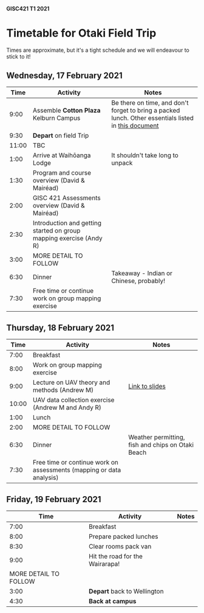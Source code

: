 #### GISC421 T1 2021
# Timetable for Otaki Field Trip
Times are approximate, but it's a tight schedule and we will endeavour to stick to it!

## Wednesday, 17 February 2021

Time | Activity | Notes
--- | --- | ---
9:00 | Assemble **Cotton Plaza** Kelburn Campus | Be there on time, and don't forget to bring a packed lunch. Other essentials listed in [this document](README.md#what-to-bring)
9:30 | **Depart** on field Trip |
11:00 | TBC |
1:00 | Arrive at Waihōanga Lodge | It shouldn't take long to unpack
1:30 | Program and course overview (David &amp; Mairéad) |
2:00 | GISC 421 Assessments overview (David &amp; Mairéad) |
2:30 | Introduction and getting started on group mapping exercise (Andy R) |
3:00 | MORE DETAIL TO FOLLOW |
6:30 | Dinner | Takeaway - Indian or Chinese, probably!
7:30 | Free time or continue work on group mapping exercise

## Thursday, 18 February 2021

Time | Activity | Notes
--- | --- | ---
7:00 | Breakfast
8:00 | Work on group mapping exercise
9:00 | Lecture on UAV theory and methods (Andrew M) | [Link to slides](https://blackboard.vuw.ac.nz/bbcswebdav/pid-2650795-dt-content-rid-9553611_1/xid-9553611_1)
10:00 | UAV data collection exercise (Andrew M and Andy R)
1:00 | Lunch
2:00 | MORE DETAIL TO FOLLOW |
6:30 | Dinner | Weather permitting, fish and chips on Otaki Beach
7:30 | Free time or continue work on assessments (mapping or data analysis)

## Friday, 19 February 2021

Time | Activity | Notes
--- | --- | ---
7:00 | Breakfast |
8:00 | Prepare packed lunches |
8:30 | Clear rooms pack van |
9:00 | Hit the road for the Wairarapa!
 | MORE DETAIL TO FOLLOW |
3:00 | **Depart** back to Wellington |
4:30 | **Back at campus** |
